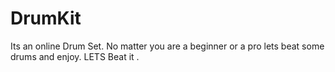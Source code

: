 # DrumKit
Its an online Drum Set.
No matter you are a beginner or a pro lets beat some drums and enjoy.
LETS Beat it . 
